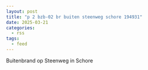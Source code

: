```yaml
---
layout: post
title: "p 2 bzb-02 br buiten steenweg schore 194931"
date: 2025-03-21
categories: 
  - rss
tags: 
  - feed
---
```


Buitenbrand op Steenweg in Schore
